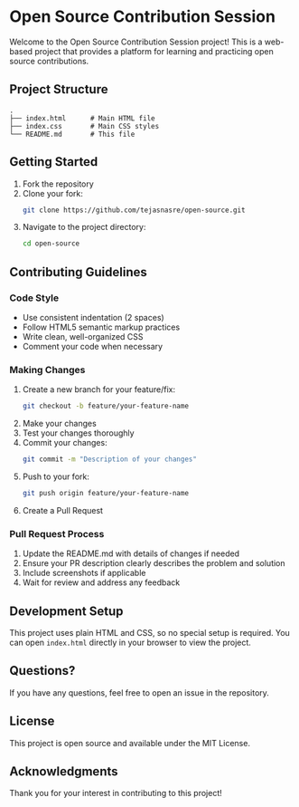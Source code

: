 # Open Source Contribution Session

Welcome to the Open Source Contribution Session project! This is a web-based project that provides a platform for learning and practicing open source contributions.

## Project Structure

```
.
├── index.html      # Main HTML file
├── index.css       # Main CSS styles
└── README.md       # This file
```

## Getting Started

1. Fork the repository
2. Clone your fork:
   ```bash
   git clone https://github.com/tejasnasre/open-source.git
   ```
3. Navigate to the project directory:
   ```bash
   cd open-source
   ```

## Contributing Guidelines

### Code Style

- Use consistent indentation (2 spaces)
- Follow HTML5 semantic markup practices
- Write clean, well-organized CSS
- Comment your code when necessary

### Making Changes

1. Create a new branch for your feature/fix:
   ```bash
   git checkout -b feature/your-feature-name
   ```
2. Make your changes
3. Test your changes thoroughly
4. Commit your changes:
   ```bash
   git commit -m "Description of your changes"
   ```
5. Push to your fork:
   ```bash
   git push origin feature/your-feature-name
   ```
6. Create a Pull Request

### Pull Request Process

1. Update the README.md with details of changes if needed
2. Ensure your PR description clearly describes the problem and solution
3. Include screenshots if applicable
4. Wait for review and address any feedback

## Development Setup

This project uses plain HTML and CSS, so no special setup is required. You can open `index.html` directly in your browser to view the project.

## Questions?

If you have any questions, feel free to open an issue in the repository.

## License

This project is open source and available under the MIT License.

## Acknowledgments

Thank you for your interest in contributing to this project!
